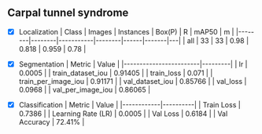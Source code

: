 ## Carpal tunnel syndrome
- [x] Localization
| Class  | Images | Instances | Box(P) | R    | mAP50 | m |
|--------|--------|-----------|--------|------|-------|---|
| all    | 33     | 33        | 0.98   | 0.818 | 0.959 | 0.78 |

- [x] Segmentation
| Metric                 | Value    |
|------------------------|---------|
| lr                    | 0.0005  |
| train_dataset_iou     | 0.91405 |
| train_loss            | 0.071   |
| train_per_image_iou   | 0.91171 |
| val_dataset_iou       | 0.85766 |
| val_loss              | 0.0968  |
| val_per_image_iou     | 0.86065 |

- [x] Classification
| Metric      | Value     |
|------------|----------|
| Train Loss | 0.7386   |
| Learning Rate (LR) | 0.0005   |
| Val Loss   | 0.6184   |
| Val Accuracy | 72.41%  |

